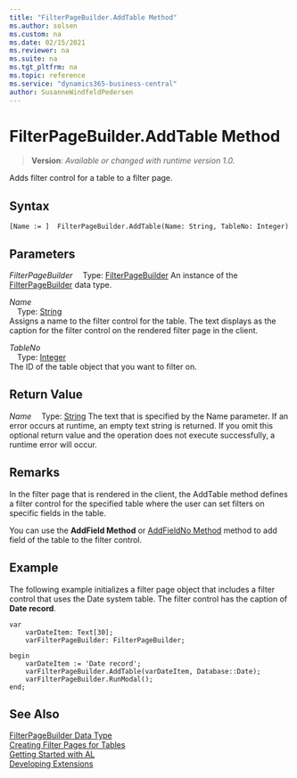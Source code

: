 ```yaml
---
title: "FilterPageBuilder.AddTable Method"
ms.author: solsen
ms.custom: na
ms.date: 02/15/2021
ms.reviewer: na
ms.suite: na
ms.tgt_pltfrm: na
ms.topic: reference
ms.service: "dynamics365-business-central"
author: SusanneWindfeldPedersen
---
```

[//]: # (START>DO_NOT_EDIT)
[//]: # (IMPORTANT:Do not edit any of the content between here and the END>DO_NOT_EDIT.)
[//]: # (Any modifications should be made in the .xml files in the ModernDev repo.)
# FilterPageBuilder.AddTable Method
> **Version**: _Available or changed with runtime version 1.0._

Adds filter control for a table to a filter page.


## Syntax
```
[Name := ]  FilterPageBuilder.AddTable(Name: String, TableNo: Integer)
```
## Parameters
*FilterPageBuilder*
&emsp;Type: [FilterPageBuilder](filterpagebuilder-data-type.md)
An instance of the [FilterPageBuilder](filterpagebuilder-data-type.md) data type.

*Name*  
&emsp;Type: [String](../string/string-data-type.md)  
Assigns a name to the filter control for the table. The text displays as the caption for the filter control on the rendered filter page in the client.
        
*TableNo*  
&emsp;Type: [Integer](../integer/integer-data-type.md)  
The ID of the table object that you want to filter on.  


## Return Value
*Name*
&emsp;Type: [String](../string/string-data-type.md)
The text that is specified by the Name parameter. If an error occurs at runtime, an empty text string is returned. If you omit this optional return value and the operation does not execute successfully, a runtime error will occur.  


[//]: # (IMPORTANT: END>DO_NOT_EDIT)

## Remarks  
 In the filter page that is rendered in the client, the AddTable method defines a filter control for the specified table where the user can set filters on specific fields in the table.  

 You can use the **AddField Method** or [AddFieldNo Method](../../methods-auto/filterpagebuilder/filterpagebuilder-addfieldno-method.md) method to add field of the table to the filter control.  

## Example  
 The following example initializes a filter page object that includes a filter control that uses the Date system table. The filter control has the caption of **Date record**.  

```al
var
    varDateItem: Text[30];
    varFilterPageBuilder: FilterPageBuilder;

begin
    varDateItem := 'Date record';  
    varFilterPageBuilder.AddTable(varDateItem, Database::Date);
    varFilterPageBuilder.RunModal(); 
end;
```  

## See Also
[FilterPageBuilder Data Type](filterpagebuilder-data-type.md)  
[Creating Filter Pages for Tables](../../devenv-filter-pages-for-filtering-tables.md)  
[Getting Started with AL](../../devenv-get-started.md)  
[Developing Extensions](../../devenv-dev-overview.md)